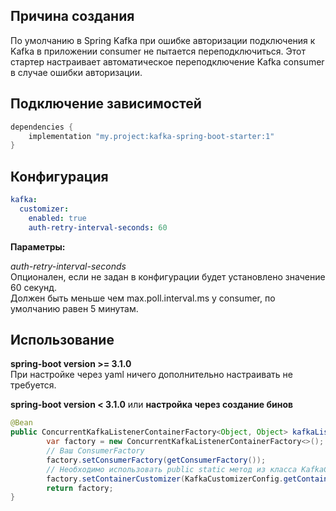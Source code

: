 ## Причина создания

По умолчанию в Spring Kafka при ошибке авторизации подключения к Kafka в приложении consumer не пытается переподключиться.
Этот стартер настраивает автоматическое переподключение Kafka consumer в случае ошибки авторизации.

## Подключение зависимостей

```groovy
dependencies {
    implementation "my.project:kafka-spring-boot-starter:1"
}
```

## Конфигурация

```yaml
kafka:
  customizer:
    enabled: true
    auth-retry-interval-seconds: 60
```

__Параметры:__

_auth-retry-interval-seconds_  
Опционален, если не задан в конфигурации будет установлено значение 60 секунд.  
Должен быть меньше чем max.poll.interval.ms у consumer, по умолчанию равен 5 минутам.

## Использование

__spring-boot version >= 3.1.0__  
При настройке через yaml ничего дополнительно настраивать не требуется.

__spring-boot version < 3.1.0__ или __настройка через создание бинов__

```java
@Bean
public ConcurrentKafkaListenerContainerFactory<Object, Object> kafkaListenerContainerFactory() {
        var factory = new ConcurrentKafkaListenerContainerFactory<>();
        // Ваш ConsumerFactory
        factory.setConsumerFactory(getConsumerFactory());
        // Необходимо использовать public static метод из класса KafkaCustomizerConfig
        factory.setContainerCustomizer(KafkaCustomizerConfig.getContainerCustomizer(60));
        return factory;
}
```